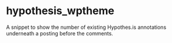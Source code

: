 # hypothesis_wptheme
A snippet to show the number of existing Hypothes.is annotations underneath a posting before the comments.
